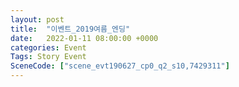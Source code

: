 ```yaml
---
layout: post
title:  "이벤트_2019여름_엔딩"
date:   2022-01-11 08:00:00 +0000
categories: Event
Tags: Story Event
SceneCode: ["scene_evt190627_cp0_q2_s10,7429311"]
---
```

